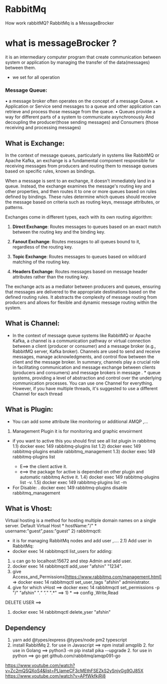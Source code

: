 # RabbitMq
How work rabbitMQ? RabbitMq is a MessageBrocker
# what is messageBrocker ?
it is an intermediary computer program that create communication between system or application by managing the transfer of the data(messages) between them.
* we set for all operation 
### Message Queue:
• a message broker often operates on the concept of a message Queue.
• Application or Service send messages to a queue and other application can retrieve and process those message from the queue.
• Queues provide a way for different parts of a system to communicate asynchronously And decoupling the producer(those sending messages) and Consumers (those receiving and processing messages)

## What is Exchange:

In the context of message queues, particularly in systems like RabbitMQ or Apache Kafka, an exchange is a fundamental component responsible for receiving messages from producers and routing them to message queues based on specific rules, known as bindings.

When a message is sent to an exchange, it doesn't immediately land in a queue. Instead, the exchange examines the message's routing key and other properties, and then routes it to one or more queues based on rules defined by bindings. These rules determine which queues should receive the message based on criteria such as routing keys, message attributes, or patterns.

Exchanges come in different types, each with its own routing algorithm:

1. **Direct Exchange**: Routes messages to queues based on an exact match between the routing key and the binding key. <set the name of the queue OneName>

2. **Fanout Exchange**: Routes messages to all queues bound to it, regardless of the routing key.<set on all the queue>

3. **Topic Exchange**: Routes messages to queues based on wildcard matching of the routing key.<set the names of the queue multiName>

4. **Headers Exchange**: Routes messages based on message header attributes rather than the routing key.<set the names of the queue like json>

The exchange acts as a mediator between producers and queues, ensuring that messages are delivered to the appropriate destinations based on the defined routing rules. It abstracts the complexity of message routing from producers and allows for flexible and dynamic message routing within the system.

## What is Channel:

* In the context of message queue systems like RabbitMQ or Apache Kafka, a channel is a communication pathway or virtual connection between a client (producer or consumer) and a message broker (e.g., RabbitMQ server, Kafka broker). Channels are used to send and receive messages, manage acknowledgments, and control flow between the client and the message broker.
In summary, channels play a crucial role in facilitating communication and message exchange between clients (producers and consumers) and message brokers in message . * queue systems, providing a level of abstraction and control over the underlying communication processes.
You can use one Channel for everything. However, if you have multiple threads, it's suggested to use a different Channel for each thread

## What is Plugin:
* You can add some attribute like monitoring or additional AMQP ,...
1) Management Plugin 
    it is for monitoring and graphic envoirment 
* if you want to active this you should first see all list plugin in rabbitmq
1.1) docker exec 149<Id contianer> rabbitmq-plugins list
1.2) docker exec 149 rabbitmq-plugins enable rabbitmq_management
1.3) docker exec 149 rabbitmq-plugins list
    * E==> the client active it.
    * e==> the package for active is depended on other plugin and automatic rabbitmq Active it.
1.4)  docker exec 149 rabbitmq-plugins list -v.
1.5) docker exec 149 rabbitmq-plugins list -m 
* For Disable:
. docker exec 149 rabbitmq-plugins disable rabbitmq_management

## What is Vhost:
Virtual hosting is a method for hosting multiple domain names on a single server. 
Default Virtual Host
    * hostName:"/"
    * username:"guest",pass:"guest"
2) rabbitmqctl:
* it is for  managing RabbitMq nodes   and add user ,....
2.1) Add user in RabbitMq:
*  docker exec 14 rabbitmqctl list_users
for adding:
1) u can go to localhost:15672 and step Admin and add user.
2) docker exec 14 rabbitmqctl add_user "afshin" "1234".
2) give Access_and_Permissions[https://www.rabbitmq.com/management.html] => docker exec 14 rabbitmqctl set_user_tags "afshin" administrator.
2) give for which vHost ==> docker exec 14 rabbitmqctl set_permissions -p "/" "afshin" ".*" ".*" ".*" ==> 1) * ==> config ,Write,Read

DELETE USER ==>
1) docker exec 14 rabbitmqctl delete_yser "afshin" 
## Dependency

1. yarn add @types/express @types/node pm2 typescript
2. install RabbitMq
    2. for use in Javascript ==> npm install amqplib
    2. for use in Golang ==> python3 -m pip install pika --upgrade
    2. for use in python ==> go get github.com/rabbitmq/amqp091-go



https://www.youtube.com/watch?v=Zc2mQSQXoS4&list=PLlameCF3cMEthFSEZkS2ySnjvGg9OJ85X
https://www.youtube.com/watch?v=APfWkfkjRj8